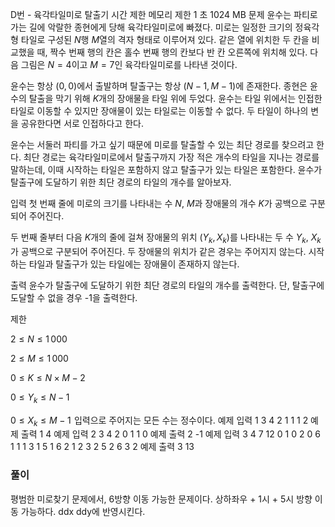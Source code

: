 D번 - 육각타일미로 탈출기
시간 제한	메모리 제한
1 초	1024 MB
문제
윤수는 파티로 가는 길에 악랄한 종현에게 당해 육각타일미로에 빠졌다. 미로는 일정한 크기의 정육각형 타일로 구성된 
$N$행 
$M$열의 격자 형태로 이루어져 있다. 같은 열에 위치한 두 칸을 비교했을 때, 짝수 번째 행의 칸은 홀수 번째 행의 칸보다 반 칸 오른쪽에 위치해 있다. 다음 그림은 
$N=4$이고 
$M=7$인 육각타일미로를 나타낸 것이다.







윤수는 항상 
$(0,0)$에서 출발하며 탈출구는 항상 
$(N-1, M-1)$에 존재한다. 종현은 윤수의 탈출을 막기 위해 
$K$개의 장애물을 타일 위에 두었다. 윤수는 타일 위에서는 인접한 타일로 이동할 수 있지만 장애물이 있는 타일로는 이동할 수 없다. 두 타일이 하나의 변을 공유한다면 서로 인접하다고 한다.

윤수는 서둘러 파티를 가고 싶기 때문에 미로를 탈출할 수 있는 최단 경로를 찾으려고 한다. 최단 경로는 육각타일미로에서 탈출구까지 가장 적은 개수의 타일을 지나는 경로를 말하는데, 이때 시작하는 타일은 포함하지 않고 탈출구가 있는 타일은 포함한다. 윤수가 탈출구에 도달하기 위한 최단 경로의 타일의 개수를 알아보자. 

입력
첫 번째 줄에 미로의 크기를 나타내는 수 
$N$, 
$M$과 장애물의 개수 
$K$가 공백으로 구분되어 주어진다.

두 번째 줄부터 다음 
$K$개의 줄에 걸쳐 장애물의 위치 
$(Y_k, X_k)$를 나타내는 두 수 
$Y_k,$ 
$X_k$가 공백으로 구분되어 주어진다. 두 장애물의 위치가 같은 경우는 주어지지 않는다. 시작하는 타일과 탈출구가 있는 타일에는 장애물이 존재하지 않는다.

출력
윤수가 탈출구에 도달하기 위한 최단 경로의 타일의 개수를 출력한다. 단, 탈출구에 도달할 수 없을 경우 -1을 출력한다.

제한

$2 \le N \le 1\,000$ 

$2 \le M \le 1\,000$ 

$0 \le K \le N×M-2$ 

$0 \le Y_k \le N - 1$ 

$0 \le X_k \le M - 1$ 
입력으로 주어지는 모든 수는 정수이다.
예제 입력 1 
3 4 2
1 1
1 2
예제 출력 1 
4
예제 입력 2 
3 4 2
0 1
1 0
예제 출력 2 
-1
예제 입력 3 
4 7 12
0 1
0 2
0 6
1 1
1 3
1 5
1 6
2 1
2 3
2 5
2 6
3 2
예제 출력 3 
13


### 풀이
평범한 미로찾기 문제에서, 6방향 이동 가능한 문제이다.
상하좌우 + 1시 + 5시 방향 이동 가능하다.
ddx ddy에 반영시킨다.